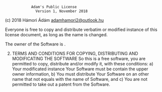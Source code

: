                 Adam's Public License
                  Version 1, November 2018


(c) 2018 Hámori Ádám <adamhamori2@outlook.hu>


Everyone is free to copy and distribute verbatim or modified
instance of this license document, as long as the name is changed.

The owner of the Software is <your name>.

2) TERMS AND CONDITIONS FOR COPYING, DISTRIBUTING AND MODIFICATING THE SOFTWARE
So this is a free software, you are permitted to copy, distribute and/or modify it,
with these conditions:
    a) Your modificated instance Your Software must be contain the upper owner information,
    b) You must distribute Your Software on an other name that not equals with the name of Software, and
    c) You are not permitted to take out a patent from the Software.
